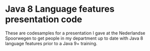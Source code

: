 # Java 8 Language features presentation code
These are codesamples for a presentation I gave at the Nederlandse Spoorwegen
to get people in my department up to date with Java 8 language features prior to a Java 9+
training.